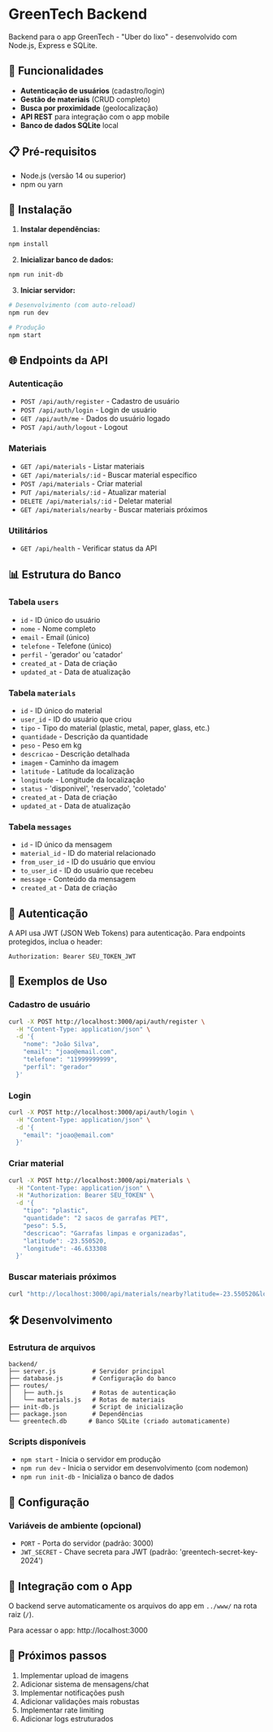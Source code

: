 # GreenTech Backend

Backend para o app GreenTech - "Uber do lixo" - desenvolvido com Node.js, Express e SQLite.

## 🚀 Funcionalidades

- **Autenticação de usuários** (cadastro/login)
- **Gestão de materiais** (CRUD completo)
- **Busca por proximidade** (geolocalização)
- **API REST** para integração com o app mobile
- **Banco de dados SQLite** local

## 📋 Pré-requisitos

- Node.js (versão 14 ou superior)
- npm ou yarn

## 🔧 Instalação

1. **Instalar dependências:**
```bash
npm install
```

2. **Inicializar banco de dados:**
```bash
npm run init-db
```

3. **Iniciar servidor:**
```bash
# Desenvolvimento (com auto-reload)
npm run dev

# Produção
npm start
```

## 🌐 Endpoints da API

### Autenticação
- `POST /api/auth/register` - Cadastro de usuário
- `POST /api/auth/login` - Login de usuário
- `GET /api/auth/me` - Dados do usuário logado
- `POST /api/auth/logout` - Logout

### Materiais
- `GET /api/materials` - Listar materiais
- `GET /api/materials/:id` - Buscar material específico
- `POST /api/materials` - Criar material
- `PUT /api/materials/:id` - Atualizar material
- `DELETE /api/materials/:id` - Deletar material
- `GET /api/materials/nearby` - Buscar materiais próximos

### Utilitários
- `GET /api/health` - Verificar status da API

## 📊 Estrutura do Banco

### Tabela `users`
- `id` - ID único do usuário
- `nome` - Nome completo
- `email` - Email (único)
- `telefone` - Telefone (único)
- `perfil` - 'gerador' ou 'catador'
- `created_at` - Data de criação
- `updated_at` - Data de atualização

### Tabela `materials`
- `id` - ID único do material
- `user_id` - ID do usuário que criou
- `tipo` - Tipo do material (plastic, metal, paper, glass, etc.)
- `quantidade` - Descrição da quantidade
- `peso` - Peso em kg
- `descricao` - Descrição detalhada
- `imagem` - Caminho da imagem
- `latitude` - Latitude da localização
- `longitude` - Longitude da localização
- `status` - 'disponivel', 'reservado', 'coletado'
- `created_at` - Data de criação
- `updated_at` - Data de atualização

### Tabela `messages`
- `id` - ID único da mensagem
- `material_id` - ID do material relacionado
- `from_user_id` - ID do usuário que enviou
- `to_user_id` - ID do usuário que recebeu
- `message` - Conteúdo da mensagem
- `created_at` - Data de criação

## 🔐 Autenticação

A API usa JWT (JSON Web Tokens) para autenticação. Para endpoints protegidos, inclua o header:

```
Authorization: Bearer SEU_TOKEN_JWT
```

## 📝 Exemplos de Uso

### Cadastro de usuário
```bash
curl -X POST http://localhost:3000/api/auth/register \
  -H "Content-Type: application/json" \
  -d '{
    "nome": "João Silva",
    "email": "joao@email.com",
    "telefone": "11999999999",
    "perfil": "gerador"
  }'
```

### Login
```bash
curl -X POST http://localhost:3000/api/auth/login \
  -H "Content-Type: application/json" \
  -d '{
    "email": "joao@email.com"
  }'
```

### Criar material
```bash
curl -X POST http://localhost:3000/api/materials \
  -H "Content-Type: application/json" \
  -H "Authorization: Bearer SEU_TOKEN" \
  -d '{
    "tipo": "plastic",
    "quantidade": "2 sacos de garrafas PET",
    "peso": 5.5,
    "descricao": "Garrafas limpas e organizadas",
    "latitude": -23.550520,
    "longitude": -46.633308
  }'
```

### Buscar materiais próximos
```bash
curl "http://localhost:3000/api/materials/nearby?latitude=-23.550520&longitude=-46.633308&radius=10"
```

## 🛠️ Desenvolvimento

### Estrutura de arquivos
```
backend/
├── server.js          # Servidor principal
├── database.js        # Configuração do banco
├── routes/
│   ├── auth.js        # Rotas de autenticação
│   └── materials.js   # Rotas de materiais
├── init-db.js         # Script de inicialização
├── package.json       # Dependências
└── greentech.db      # Banco SQLite (criado automaticamente)
```

### Scripts disponíveis
- `npm start` - Inicia o servidor em produção
- `npm run dev` - Inicia o servidor em desenvolvimento (com nodemon)
- `npm run init-db` - Inicializa o banco de dados

## 🔧 Configuração

### Variáveis de ambiente (opcional)
- `PORT` - Porta do servidor (padrão: 3000)
- `JWT_SECRET` - Chave secreta para JWT (padrão: 'greentech-secret-key-2024')

## 📱 Integração com o App

O backend serve automaticamente os arquivos do app em `../www/` na rota raiz (`/`).

Para acessar o app: http://localhost:3000

## 🚀 Próximos passos

1. Implementar upload de imagens
2. Adicionar sistema de mensagens/chat
3. Implementar notificações push
4. Adicionar validações mais robustas
5. Implementar rate limiting
6. Adicionar logs estruturados 